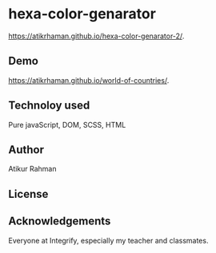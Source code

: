 # hexa-color-genarator

https://atikrhaman.github.io/hexa-color-genarator-2/.

## Demo
https://atikrhaman.github.io/world-of-countries/.

## Technoloy used
Pure javaScript, DOM, SCSS, HTML

## Author
Atikur Rahman

## License

## Acknowledgements
Everyone at Integrify, especially my teacher and classmates.

